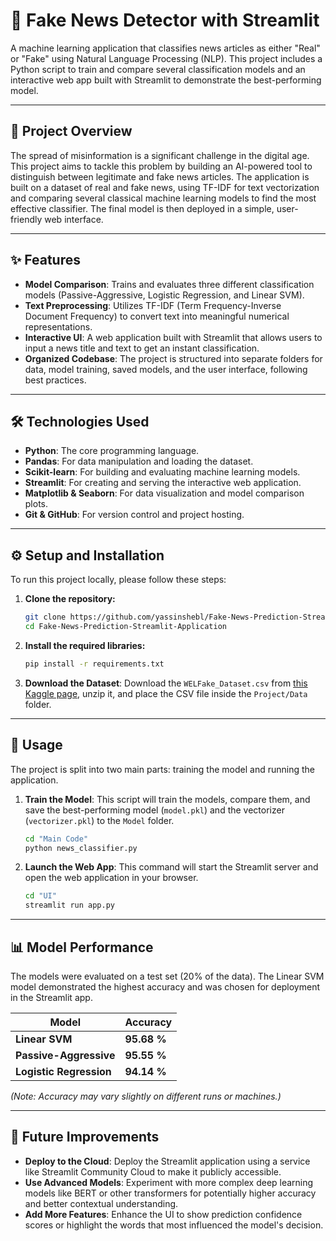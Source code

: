 # 📰 Fake News Detector with Streamlit

A machine learning application that classifies news articles as either "Real" or "Fake" using Natural Language Processing (NLP). This project includes a Python script to train and compare several classification models and an interactive web app built with Streamlit to demonstrate the best-performing model.

---

## 🔭 Project Overview

The spread of misinformation is a significant challenge in the digital age. This project aims to tackle this problem by building an AI-powered tool to distinguish between legitimate and fake news articles. The application is built on a dataset of real and fake news, using TF-IDF for text vectorization and comparing several classical machine learning models to find the most effective classifier. The final model is then deployed in a simple, user-friendly web interface.

---

## ✨ Features

- **Model Comparison**: Trains and evaluates three different classification models (Passive-Aggressive, Logistic Regression, and Linear SVM).
- **Text Preprocessing**: Utilizes TF-IDF (Term Frequency-Inverse Document Frequency) to convert text into meaningful numerical representations.
- **Interactive UI**: A web application built with Streamlit that allows users to input a news title and text to get an instant classification.
- **Organized Codebase**: The project is structured into separate folders for data, model training, saved models, and the user interface, following best practices.

---

## 🛠️ Technologies Used

- **Python**: The core programming language.
- **Pandas**: For data manipulation and loading the dataset.
- **Scikit-learn**: For building and evaluating machine learning models.
- **Streamlit**: For creating and serving the interactive web application.
- **Matplotlib & Seaborn**: For data visualization and model comparison plots.
- **Git & GitHub**: For version control and project hosting.

---

## ⚙️ Setup and Installation

To run this project locally, please follow these steps:

1.  **Clone the repository:**
    ```bash
    git clone https://github.com/yassinshebl/Fake-News-Prediction-Streamlit-Application.git
    cd Fake-News-Prediction-Streamlit-Application
    ```
2.  **Install the required libraries:**
    ```bash
    pip install -r requirements.txt
    ```
3.  **Download the Dataset**:
    Download the `WELFake_Dataset.csv` from [this Kaggle page](https://www.kaggle.com/datasets/saurabhshahane/fake-news-classification), unzip it, and place the CSV file inside the `Project/Data` folder.

---

## 🚀 Usage

The project is split into two main parts: training the model and running the application.

1.  **Train the Model**:
    This script will train the models, compare them, and save the best-performing model (`model.pkl`) and the vectorizer (`vectorizer.pkl`) to the `Model` folder.
    ```bash
    cd "Main Code"
    python news_classifier.py
    ```

2.  **Launch the Web App**:
    This command will start the Streamlit server and open the web application in your browser.
    ```bash
    cd "UI"
    streamlit run app.py
    ```

---

## 📊 Model Performance

The models were evaluated on a test set (20% of the data). The Linear SVM model demonstrated the highest accuracy and was chosen for deployment in the Streamlit app.

| Model                 | Accuracy |
|-----------------------|----------|
| **Linear SVM** | **95.68 %** |
| **Passive-Aggressive** | **95.55 %** |
| **Logistic Regression** | **94.14 %** |

*(Note: Accuracy may vary slightly on different runs or machines.)*

---

## 🔮 Future Improvements

- **Deploy to the Cloud**: Deploy the Streamlit application using a service like Streamlit Community Cloud to make it publicly accessible.
- **Use Advanced Models**: Experiment with more complex deep learning models like BERT or other transformers for potentially higher accuracy and better contextual understanding.
- **Add More Features**: Enhance the UI to show prediction confidence scores or highlight the words that most influenced the model's decision.
